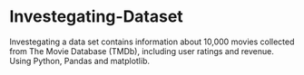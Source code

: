 # Investegating-Dataset
Investegating a data set contains information about 10,000 movies collected from The Movie Database (TMDb), including user ratings and revenue.
Using Python, Pandas and matplotlib.
